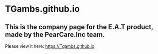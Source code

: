 # TGambs.github.io
## This is the company page for the E.A.T product, made by the PearCare.Inc team.

Please view it here: https://Tgambs.github.io
